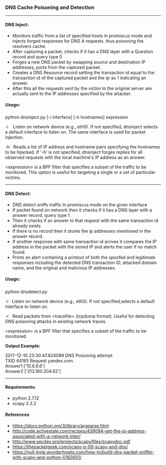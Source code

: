 ### DNS Cache Poisoning and Detection
---
#### DNS Inject:

* Monitors traffic from a list of specified hosts in promiscus mode and injects forged responses for DNS A requests. thus poisoning the resolvers cache.
* After capturing a packet, checks if it has a DNS layer with a Question record and query type 0
* Forges a new DNS packet by swapping source and destination IP addresses, ports from the captured packet. 
* Creates a DNS Resource record setting the transaction id equal to the transaction id of the captured packet and the qr as 1 indicating an answer.
* After this all the requests sent by the victim to the original server are actually sent to the IP addresses specified by the attacker. 

##### Usage:
python dnsinject.py [-i interface] [-h hostnames] expression

-i&nbsp;&nbsp;&nbsp;  Listen on network device <interface> (e.g., eth0). If not specified, dnsinject selects a default interface to listen on. The same
interface is used for packet injection.

-h&nbsp;&nbsp;&nbsp;Reads a list of IP address and hostname pairs specifying the hostnames to be hijacked. If '-h' is not specified, dnsinject forges replies for all observed requests with the local machine's IP address as an answer.
    
<expression\> is a BPF filter that specifies a subset of the traffic to be
monitored. This option is useful for targeting a single or a set of particular
victims.
***
#### DNS Detect:

 * DNS detect sniffs traffic in promiscus mode on the given interface
 * If packet found on network then it checks if it has a DNS layer with a answer record, query type 1.
 * Then it checks if an answer to that request with the same transaction id already exists
 * If there is no record then it stores the ip addresses mentioned in the answer record.
 * If another response with same transaction id arrives it compares the IP address in the packet with the stored IP and alerts the user if no match found.
 * Prints an alert containing a printout of both the spoofed and legitimate responses including the detected DNS transaction ID, attacked domain name, and the original and malicious IP addresses.

##### Usage:
python dnsdetect.py

-i&nbsp;&nbsp;&nbsp;Listen on network device <interface> (e.g., eth0). If not specified,selects a default interface to listen on.

-r&nbsp;&nbsp;&nbsp;Read packets from <tracefile\> (tcpdump format). Useful for detecting DNS poisoning attacks in existing network traces.

<expression\> is a BPF filter that specifies a subset of the traffic to be
monitored.

**Output Example:**

2017-12-10 23:30:47.824089 DNS Poisoning attempt  
TXID 64165 Request yandex.com.  
Answer1 ['10.6.6.6']  
Answer2 ['213.180.204.62']    

***
#### Requirements:

* python 2.7.12
* scapy 2.3.2 

#### References
* https://docs.python.org/3/library/argparse.html
* http://code.activestate.com/recipes/439094-get-the-ip-address-associated-with-a-network-inter/
* http://www.secdev.org/projects/scapy/files/scapydoc.pdf
* https://thepacketgeek.com/scapy-p-09-scapy-and-dns/
* https://null-byte.wonderhowto.com/how-to/build-dns-packet-sniffer-with-scapy-and-python-0163601/
